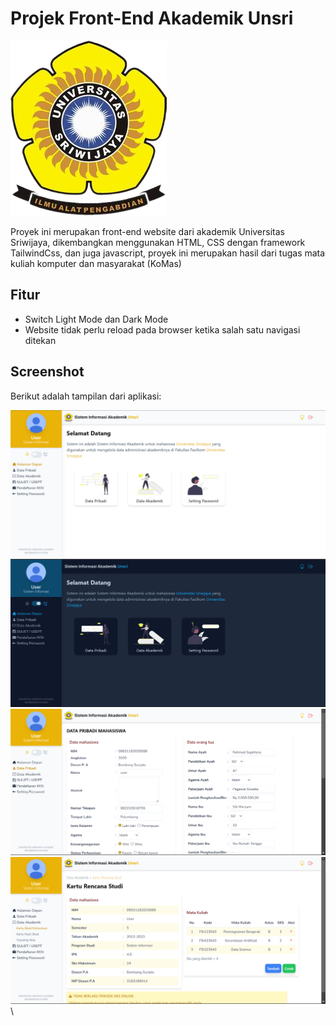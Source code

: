 # Projek Front-End Akademik Unsri 

![Project Logo](/image/logo_unsri.png)

Proyek ini merupakan front-end website dari akademik Universitas Sriwijaya, dikembangkan menggunakan HTML, CSS dengan framework TailwindCss, dan juga javascript, proyek ini merupakan hasil dari tugas mata kuliah komputer dan masyarakat (KoMas)

## Fitur
- Switch Light Mode dan Dark Mode
- Website tidak perlu reload pada browser ketika salah satu navigasi ditekan

## Screenshot
Berikut adalah tampilan dari aplikasi:

![Tampilan halaman depan dengan light mode](/image/halaman_depan_light_mode.png)\
![Tampilan halaman depan dengan dark mode](/image/halaman_depan_dark_mode.png)\
![Tampilan halaman data_pribadi_mahasiswa](/image/halaman_data_pribadi_mhs.png)\
![Tampilan halaman krs](/image/halaman_krs.png)\
